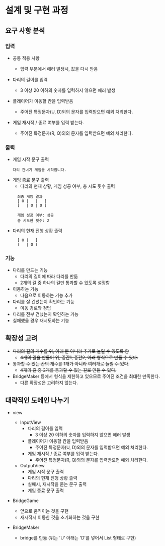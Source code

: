# 설계 및 구현 과정

## 요구 사항 분석

### 입력
- 공통 적용 사항
  - 입력 부분에서 에러 발생시, 값을 다시 받음


- 다리의 길이를 입력
  - 3 이상 20 이하의 숫자를 입력하지 않으면 에러 발생
- 플레이어가 이동할 칸을 입력받음
  - 주어진 특정문자(U, D)외의 문자를 입력받으면 예외 처리한다.
- 게임 재시작 / 종료 여부를 입력 받는다.
  - 주어진 특정문자(R, Q)외의 문자를 입력받으면 예외 처리한다.

### 출력
- 게임 시작 문구 출력
  ```
  다리 건너기 게임을 시작합니다.
  ```
- 게임 종료 문구 출력
  - 다리의 현재 상황, 게임 성공 여부, 총 시도 횟수 출력
  ```
    최종 게임 결과
    [ O |   |   ]
    [   | O | O ]
    
    게임 성공 여부: 성공
    총 시도한 횟수: 2
  ```
- 다리의 현재 진행 상황 출력
  ```
    [ O |   ]
    [   | O ]
  ```

### 기능

- 다리를 만드는 기능
  - 다리의 길이에 따라 다리를 만듦
  - 2개의 길 중 하나의 길만 통과할 수 있도록 설정함
- 이동하는 기능
  - 다음으로 이동하는 기능 추가
- 다리를 잘 건넜는지 확인하는 기능
  - 이동 경로와 정답
- 다리를 전부 건넜는지 확인하는 기능
- 실패했을 경우 재시도하는 기능

## 확장성 고려

- ~~다리의 길의 개수를 위, 아래 뿐 아니라 추가로 늘릴 수 있도록 함~~
  - ~~4개의 길을 만들어 위, 중간1, 중간2, 아래 형식으로 만들 수 있다.~~
- ~~통과할 수 있는 칸의 개수를 1개가 아니라 여러개로 늘릴 수 있다.~~
  - ~~4개의 길 중 2개를 통과할 수 있는 길로 만들 수 있다.~~
- BridgeMaker 등에서 형식을 제한하고 있으므로 주어진 조건을 최대한 만족한다.
  - 다른 확장성은 고려하지 않는다.

## 대략적인 도메인 나누기

- view
  - InputView
    - 다리의 길이를 입력
      - 3 이상 20 이하의 숫자를 입력하지 않으면 에러 발생
    - 플레이어가 이동할 칸을 입력받음
        - 주어진 특정문자(U, D)외의 문자를 입력받으면 예외 처리한다.
    - 게임 재시작 / 종료 여부를 입력 받는다.
        - 주어진 특정문자(R, Q)외의 문자를 입력받으면 예외 처리한다.
  - OutputView
    - 게임 시작 문구 출력
    - 다리의 현재 진행 상황 출력
    - 실패시, 재시작을 묻는 문구 출력
    - 게임 종료 문구 출력


- BridgeGame
  - 앞으로 움직이는 것을 구현
  - 재시작시 이동한 것을 초기화하는 것을 구현
- BridgeMaker
  - bridge를 만듦 (위는 'U' 아래는 'D'를 넣어서 List<String> 형태로 구현)